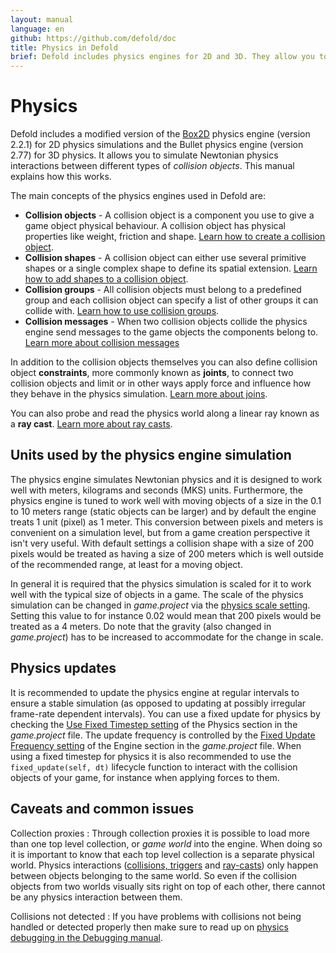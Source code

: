 ```yaml
---
layout: manual
language: en
github: https://github.com/defold/doc
title: Physics in Defold
brief: Defold includes physics engines for 2D and 3D. They allow you to simulate Newtonian physics interactions between different types of collision objects.
---
```


# Physics

Defold includes a modified version of the [Box2D](http://www.box2d.org) physics engine (version 2.2.1) for 2D physics simulations and the Bullet physics engine (version 2.77) for 3D physics. It allows you to simulate Newtonian physics interactions between different types of _collision objects_. This manual explains how this works.

The main concepts of the physics engines used in Defold are:

* **Collision objects** - A collision object is a component you use to give a game object physical behaviour. A collision object has physical properties like weight, friction and shape. [Learn how to create a collision object](/manuals/physics-objects).
* **Collision shapes** - A collision object can either use several primitive shapes or a single complex shape to define its spatial extension. [Learn how to add shapes to a collision object](/manuals/physics-shapes).
* **Collision groups** - All collision objects must belong to a predefined group and each collision object can specify a list of other groups it can collide with. [Learn how to use collision groups](/manuals/physics-groups).
* **Collision messages** - When two collision objects collide the physics engine send messages to the game objects the components belong to. [Learn more about collision messages](/manuals/physics-messages)

In addition to the collision objects themselves you can also define collision object **constraints**, more commonly known as **joints**, to connect two collision objects and limit or in other ways apply force and influence how they behave in the physics simulation. [Learn more about joins](/manuals/physics-joints).

You can also probe and read the physics world along a linear ray known as a **ray cast**. [Learn more about ray casts](/manuals/physics-ray-casts).


## Units used by the physics engine simulation

The physics engine simulates Newtonian physics and it is designed to work well with meters, kilograms and seconds (MKS) units. Furthermore, the physics engine is tuned to work well with moving objects of a size in the 0.1 to 10 meters range (static objects can be larger) and by default the engine treats 1 unit (pixel) as 1 meter. This conversion between pixels and meters is convenient on a simulation level, but from a game creation perspective it isn't very useful. With default settings a collision shape with a size of 200 pixels would be treated as having a size of 200 meters which is well outside of the recommended range, at least for a moving object.

In general it is required that the physics simulation is scaled for it to work well with the typical size of objects in a game. The scale of the physics simulation can be changed in *game.project* via the [physics scale setting](/manuals/project-settings/#physics). Setting this value to for instance 0.02 would mean that 200 pixels would be treated as a 4 meters. Do note that the gravity (also changed in *game.project*) has to be increased to accommodate for the change in scale.


## Physics updates

It is recommended to update the physics engine at regular intervals to ensure a stable simulation (as opposed to updating at possibly irregular frame-rate dependent intervals). You can use a fixed update for physics by checking the [Use Fixed Timestep setting](/manuals/project-settings/#physics) of the Physics section in the *game.project* file. The update frequency is controlled by the [Fixed Update Frequency setting](/manuals/project-settings/#engine) of the Engine section in the *game.project* file. When using a fixed timestep for physics it is also recommended to use the `fixed_update(self, dt)` lifecycle function to interact with the collision objects of your game, for instance when applying forces to them.


## Caveats and common issues

Collection proxies
: Through collection proxies it is possible to load more than one top level collection, or *game world* into the engine. When doing so it is important to know that each top level collection is a separate physical world. Physics interactions ([collisions, triggers](/manuals/physics-messages) and [ray-casts](/manuals/physics-ray-casts)) only happen between objects belonging to the same world. So even if the collision objects from two worlds visually sits right on top of each other, there cannot be any physics interaction between them.

Collisions not detected
: If you have problems with collisions not being handled or detected properly then make sure to read up on [physics debugging in the Debugging manual](/manuals/debugging/#debugging-problems-with-physics).
